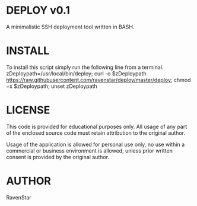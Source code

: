 DEPLOY v0.1
=====

A minimalistic SSH deployment tool written in BASH.


INSTALL
=====

To install this script simply run the following line from a terminal.
zDeploypath=/usr/local/bin/deploy; curl -o $zDeploypath https://raw.githubusercontent.com/ravenstar/deploy/master/deploy; chmod +x $zDeploypath; unset zDeploypath


LICENSE
=====

This code is provided for educational purposes only.
All usage of any part of the enclosed source code must retain attribution to the original author.

Usage of the application is allowed for personal use only, no use within a commercial or business environment is allowed, unless prior written consent is provided by the original author.


AUTHOR
=====

RavenStar
